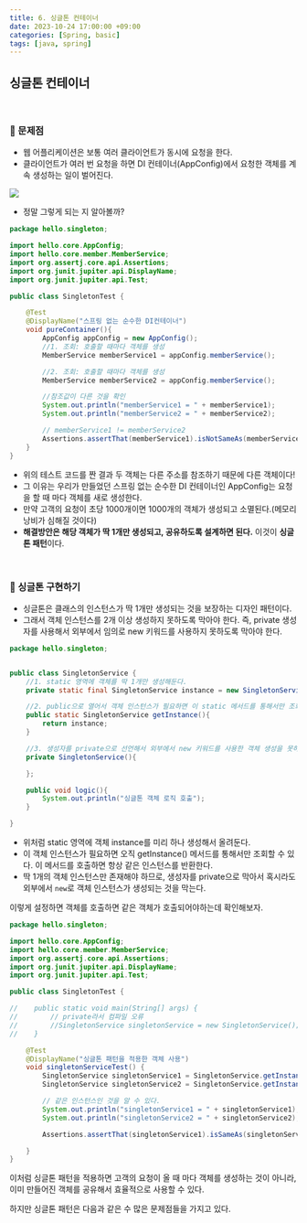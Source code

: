 ```yaml
---
title: 6. 싱글톤 컨테이너
date: 2023-10-24 17:00:00 +09:00
categories: [Spring, basic]
tags: [java, spring]
---
```


## 싱글톤 컨테이너

<br/>

### :pushpin: 문제점

- 웹 어플리케이션은 보통 여러 클라이언트가 동시에 요청을 한다.
- 클라이언트가 여러 번 요청을 하면 DI 컨테이너(AppConfig)에서 요청한 객체를 계속 생성하는 일이 벌어진다.

<img src = "https://private-user-images.githubusercontent.com/140701897/277324447-7c5f886e-9fe6-431e-8cfd-d32f24986d41.png?jwt=eyJhbGciOiJIUzI1NiIsInR5cCI6IkpXVCJ9.eyJpc3MiOiJnaXRodWIuY29tIiwiYXVkIjoicmF3LmdpdGh1YnVzZXJjb250ZW50LmNvbSIsImtleSI6ImtleTEiLCJleHAiOjE2OTgwNjE0MzIsIm5iZiI6MTY5ODA2MTEzMiwicGF0aCI6Ii8xNDA3MDE4OTcvMjc3MzI0NDQ3LTdjNWY4ODZlLTlmZTYtNDMxZS04Y2ZkLWQzMmYyNDk4NmQ0MS5wbmc_WC1BbXotQWxnb3JpdGhtPUFXUzQtSE1BQy1TSEEyNTYmWC1BbXotQ3JlZGVudGlhbD1BS0lBSVdOSllBWDRDU1ZFSDUzQSUyRjIwMjMxMDIzJTJGdXMtZWFzdC0xJTJGczMlMkZhd3M0X3JlcXVlc3QmWC1BbXotRGF0ZT0yMDIzMTAyM1QxMTM4NTJaJlgtQW16LUV4cGlyZXM9MzAwJlgtQW16LVNpZ25hdHVyZT05ZjM5MWFlNWEzYzAzOTQ5M2YwMTVjODQ3YWQzNWQxYTQxZGJkNGNmMDMyZTEzODE0MzliOGM5MjZmZmI0YjdhJlgtQW16LVNpZ25lZEhlYWRlcnM9aG9zdCZhY3Rvcl9pZD0wJmtleV9pZD0wJnJlcG9faWQ9MCJ9.CP2ySz9KJZUOIkVMT2GjOqf1IpXuzamLKJYRW8VnvCg">

- 정말 그렇게 되는 지 알아볼까?

```java
package hello.singleton;

import hello.core.AppConfig;
import hello.core.member.MemberService;
import org.assertj.core.api.Assertions;
import org.junit.jupiter.api.DisplayName;
import org.junit.jupiter.api.Test;

public class SingletonTest {

    @Test
    @DisplayName("스프링 없는 순수한 DI컨테이너")
    void pureContainer(){
        AppConfig appConfig = new AppConfig();
        //1. 조회: 호출할 때마다 객체를 생성
        MemberService memberService1 = appConfig.memberService();

        //2. 조회: 호출할 때마다 객체를 생성
        MemberService memberService2 = appConfig.memberService();

        //참조값이 다른 것을 확인
        System.out.println("memberService1 = " + memberService1);
        System.out.println("memberService2 = " + memberService2);

        // memberService1 != memberService2
        Assertions.assertThat(memberService1).isNotSameAs(memberService2);
    }
}

```

- 위의 테스트 코드를 짠 결과 두 객체는 다른 주소를 참조하기 때문에 다른 객체이다!
- 그 이유는 우리가 만들었던 스프링 없는 순수한 DI 컨테이너인 AppConfig는 요청을 할 때 마다 객체를 새로 생성한다.
- 만약 고객의 요청이 초당 1000개이면 1000개의 객체가 생성되고 소멸된다.(메모리 낭비가 심해질 것이다)
- **해결방안은 해당 객체가 딱 1개만 생성되고, 공유하도록 설계하면 된다.** 이것이 **싱글톤 패턴**이다.

<br/>

### :pushpin: 싱글톤 구현하기

- 싱글톤은 클래스의 인스턴스가 딱 1개만 생성되는 것을 보장하는 디자인 패턴이다.
- 그래서 객체 인스턴스를 2개 이상 생성하지 못하도록 막아야 한다.
  즉, private 생성자를 사용해서 외부에서 임의로 new 키워드를 사용하지 못하도록 막아야 한다.

```java
package hello.singleton;


public class SingletonService {
    //1. static 영역에 객체를 딱 1개만 생성해둔다.
    private static final SingletonService instance = new SingletonService();

    //2. public으로 열어서 객체 인스턴스가 필요하면 이 static 메서드를 통해서만 조회하도록 허용한다.
    public static SingletonService getInstance(){
        return instance;
    }

    //3. 생성자를 private으로 선언해서 외부에서 new 키워드를 사용한 객체 생성을 못하게 막는다.
    private SingletonService(){

    };

    public void logic(){
        System.out.println("싱글톤 객체 로직 호출");
    }

}

```

- 위처럼 static 영역에 객체 instance를 미리 하나 생성해서 올려둔다.
- 이 객체 인스턴스가 필요하면 오직 getInstance() 메서드를 통해서만 조회할 수 있다. 이 메서드를 호출하면 항상 같은 인스턴스를 반환한다.
- 딱 1개의 객체 인스턴스만 존재해야 하므로, 생성자를 private으로 막아서 혹시라도 외부에서 `new`로 객체 인스턴스가 생성되는 것을 막는다.

이렇게 설정하면 객체를 호출하면 같은 객체가 호출되어야하는데 확인해보자.

```java
package hello.singleton;

import hello.core.AppConfig;
import hello.core.member.MemberService;
import org.assertj.core.api.Assertions;
import org.junit.jupiter.api.DisplayName;
import org.junit.jupiter.api.Test;

public class SingletonTest {

//    public static void main(String[] args) {
//        // private라서 컴파일 오류
//        //SingletonService singletonService = new SingletonService();
//    }

    @Test
    @DisplayName("싱글톤 패턴을 적용한 객체 사용")
    void singletonServiceTest() {
        SingletonService singletonService1 = SingletonService.getInstance();
        SingletonService singletonService2 = SingletonService.getInstance();

        // 같은 인스턴스인 것을 알 수 있다.
        System.out.println("singletonService1 = " + singletonService1);
        System.out.println("singletonService2 = " + singletonService2);

        Assertions.assertThat(singletonService1).isSameAs(singletonService2);

    }
}
```

이처럼 싱글톤 패턴을 적용하면 고객의 요청이 올 때 마다 객체를 생성하는 것이 아니라, 이미 만들어진 객체를 공유해서 효율적으로 사용할 수 있다.

하지만 싱글톤 패턴은 다음과 같은 수 많은 문제점들을 가지고 있다.
